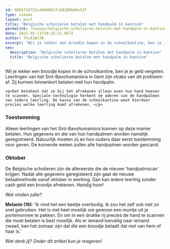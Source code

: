 ```yaml
---
id: 4865f34752cd4060b1fc68180b04c53f
type: nieuws
layout: post
title: "Belgische scholieren betalen met handpalm in kantine"
permalink: /nieuws/belgische-scholieren-betalen-met-handpalm-in-kantine/
date: 2022-05-11T19:16:41.067Z
author: 7biA1WiYB
excerpt: "Wil je lekker een broodje kopen in de schoolkantine, ben je je geld vergeten. Leerlingen van het Sint-Bavohumaniora in Gent zijn straks van dit probleem af. Zij kunnen binnenkort betalen met hun handpalm.  "
seo:
  description: "Belgische scholieren betalen met handpalm in kantine"
  title: "Belgische scholieren betalen met handpalm in kantine"
---
```

Wil je lekker een broodje kopen in de schoolkantine, ben je je geld vergeten. Leerlingen van het Sint-Bavohumaniora in Gent zijn straks van dit probleem af. Zij kunnen binnenkort betalen met hun handpalm.  

    <p>Dat betekent dat ze bij het afrekenen alleen even hun hand hoeven te scannen. Speciale technologie herkent de aderen van de handpalmen van iedere leerling. De kassa van de schoolkantine weet hierdoor precies welke leerling komt afrekenen. </p>
<h3>Toestemming</h3>
<p>Alleen leerlingen van het Sint-Bavohumaniora kunnen op deze manier betalen. Hun gegevens en die van hun handpalmen worden namelijk geregistreerd. Natuurlijk moeten zij en hun ouders daar eerst toestemming voor geven. De komende weken zullen alle handpalmen worden gescand.</p>
<h3>Oktober</h3>
<p>De Belgische scholieren zijn de allereerste die de nieuwe 'handpalmscan' krijgen. Nadat alle gegevens geregisteerd zijn gaat de nieuwe betaalmethode vanaf oktober in werking. Dan kan iedere leerling zonder cash geld een broodje afrekenen. Handig hoor!</p>
<p><em>Wat vinden jullie?</em></p>
<p><strong>Melanie (16)</strong>: 'Ik vind het een beetje overbodig. Ik zou het zelf ook niet zo snel gebruiken. Het is niet heel moeilijk om gewoon een muntje uit je portemonnee te pakken. En om in een drukke rij precies de hand te scannen die moet betalen is best moeilijk. Als er iemand toevallig naar iemand zwaait, kan het zomaar zijn dat die een broodje betaalt dat niet van hem of haar is.'</p>
<p><em>Wat denk jij? Onder dit artikel kun je reageren!</em></p>  
